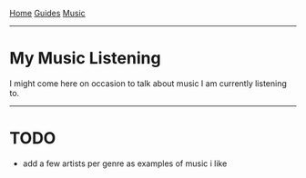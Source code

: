 <title>Miles' Site</title>

[Home](./index.html) [Guides](./guides.html) [Music](./music.html)

---

# My Music Listening

I might come here on occasion to talk about music I am currently listening to.

---

# TODO

* add a few artists per genre as examples of music i like
